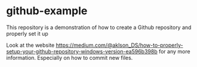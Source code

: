 # github-example
This repository is a demonstration of how to create a Github repository and properly set it up

Look at the website https://medium.com/@aklson_DS/how-to-properly-setup-your-github-repository-windows-version-ea596b398b for any more information. Especially on how to commit new files.
